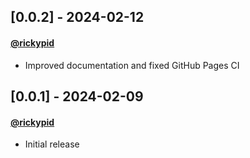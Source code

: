 ## [0.0.2] - 2024-02-12
#### [@rickypid](https://github.com/rickypid)

*  Improved documentation and fixed GitHub Pages CI

## [0.0.1] - 2024-02-09
#### [@rickypid](https://github.com/rickypid)

*  Initial release
